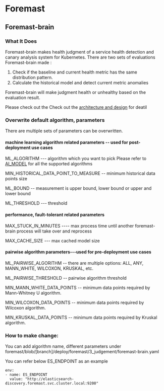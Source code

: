 # Foremast

## Foremast-brain


### What It Does
Foremast-brain makes health judgment of a service health detection and canary analysis system for Kubernetes. There are two sets of evaluations Foremast-brain made :

1. Check if the baseline and current health metric has the same distribution pattern.
2. Calculate the historical model and detect current metric anomalies

Foremast-brain will make judgment health or unhealthy based on the evaluation result. 

Please check out the Check out the [architecture and design](https://github.com/intuit/foremast/blob/master/docs/design.md) for deatil

### Overwrite default algorithm, parameters 
There are multiple sets of parameters can be overwritten.

#### machine learning algorithm related parameters -- used for post-deployment use cases
 ML_ALGORITHM --- algorithm which you want to pick Please refer to  [AI_MODEL](https://github.com/intuit/foremast-brain/blob/master/src/models/modelclass.py) for all the supported algorithms
 
 MIN_HISTORICAL_DATA_POINT_TO_MEASURE -- minimum historical data points size
 
 ML_BOUND -- measurement is upper bound, lower bound or upper and lower bound
 
 ML_THRESHOLD --- threshold
 
#### performance, fault-tolerant related parameters
MAX_STUCK_IN_MINUTES ---- max process time until another foremast-brain process will take over and reprocess

MAX_CACHE_SIZE  --- max cached model size

#### pairwise algorithm parameters---used for pre-deployment use cases
 ML_PAIRWISE_ALGORITHM -- there are multiple options: ALL, ANY, MANN_WHITE, WILCOXON, KRUSKAL, etc.
 
 ML_PAIRWISE_THRESHOLD --  pairwise algorithm threshold
 
 MIN_MANN_WHITE_DATA_POINTS -- minimum data points required by Mann-Whitney U algorithm.

MIN_WILCOXON_DATA_POINTS -- minimum data points required by Wilcoxon algorithm.

MIN_KRUSKAL_DATA_POINTS -- minimum data points required by Kruskal algorithm.


### How to make change:
You can add algorithm name, different parameters under foremast/blob/[branch]/deploy/foremast/3_judgement/foremast-brain.yaml

You can refer below ES_ENDPOINT as an example

```
env:
- name: ES_ENDPOINT
  value: "http://elasticsearch-discovery.foremast.svc.cluster.local:9200"
```





